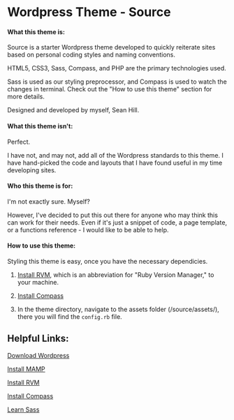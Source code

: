 # Wordpress Theme - Source

#### What this theme is:

Source is a starter Wordpress theme developed to quickly reiterate sites based on personal coding styles and naming conventions.

HTML5, CSS3, Sass, Compass, and PHP are the primary technologies used.

Sass is used as our styling preprocessor, and Compass is used to watch the changes in terminal. Check out the "How to use this theme" section for more details.

Designed and developed by myself, Sean Hill.

#### What this theme isn't:

Perfect.

I have not, and may not, add all of the Wordpress standards to this theme. I have hand-picked the code and layouts that I have found useful in my time developing sites.

#### Who this theme is for:

I'm not exactly sure. Myself?

However, I've decided to put this out there for anyone who may think this can work for their needs. Even if it's just a snippet of code, a page template, or a functions reference - I would like to be able to help.

#### How to use this theme:

Styling this theme is easy, once you have the necessary dependicies.

1. [Install RVM](https://rvm.io/rvm/install), which is an abbreviation for "Ruby Version Manager," to your machine.

2. [Install Compass](http://compass-style.org/install/)

3. In the theme directory, navigate to the assets folder (/source/assets/), there you will find the ```config.rb``` file.

## Helpful Links:

[Download Wordpress](https://wordpress.org/download/)

[Install MAMP](https://www.mamp.info/en/downloads/)

[Install RVM](https://rvm.io/rvm/install)

[Install Compass](http://compass-style.org/install/)

[Learn Sass](http://sass-lang.com/guide)